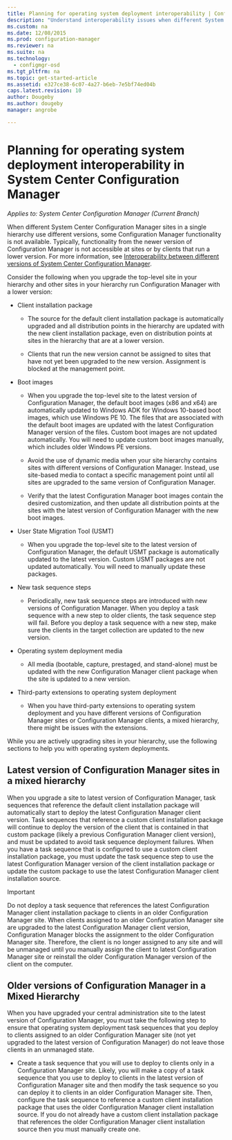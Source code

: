 ```yaml
---
title: Planning for operating system deployment interoperability | Configuration Manager
description: "Understand interoperability issues when different System Center Configuration Manager sites in a single hierarchy use different versions."
ms.custom: na
ms.date: 12/08/2015
ms.prod: configuration-manager
ms.reviewer: na
ms.suite: na
ms.technology:
  - configmgr-osd
ms.tgt_pltfrm: na
ms.topic: get-started-article
ms.assetid: e327ce38-6c07-4a27-b6eb-7e5bf74ed04b
caps.latest.revision: 10
author: Dougebyms.author: dougebymanager: angrobe

---
```

# Planning for operating system deployment interoperability in System Center Configuration Manager*Applies to: System Center Configuration Manager (Current Branch)*
When different System Center Configuration Manager sites in a single hierarchy use different versions, some Configuration Manager functionality is not available. Typically, functionality from the newer version of Configuration Manager is not accessible at sites or by clients that run a lower version. For more information, see [Interoperability between different versions of System Center Configuration Manager](../../core/plan-design/hierarchy/interoperability-between-different-versions.md).  

 Consider the following when you upgrade the top-level site in your hierarchy and other sites in your hierarchy run Configuration Manager with a lower version:  

-   Client installation package  

    -   The source for the default client installation package is automatically upgraded and all distribution points in the hierarchy are updated with the new client installation package, even on distribution points at sites in the hierarchy that are at a lower version.  

    -   Clients that run the new version cannot be assigned to sites that have not yet been upgraded to the new version. Assignment is blocked at the management point.  

-   Boot images  

    -   When you upgrade the top-level site to the latest version of Configuration Manager, the default boot images (x86 and x64) are automatically updated to Windows ADK for Windows 10-based boot images, which use Windows PE 10. The files that are associated with the default boot images are updated with the latest Configuration Manager version of the files. Custom boot images are not updated automatically. You will need to update custom boot images manually, which includes older Windows PE versions.  

    -   Avoid the use of dynamic media when your site hierarchy contains sites with different versions of Configuration Manager. Instead, use site-based media to contact a specific management point until all sites are upgraded to the same version of Configuration Manager.  

    -   Verify that the latest Configuration Manager boot images contain the desired customization, and then update all distribution points at the sites with the latest version of  Configuration Manager with the new boot images.  

-   User State Migration Tool (USMT)  

    -   When you upgrade the top-level site to the latest version of Configuration Manager, the default USMT package is automatically updated to the latest version. Custom USMT packages are not updated automatically. You will need to manually update these packages.  

-   New task sequence steps  

    -   Periodically, new task sequence steps are introduced with new versions of Configuration Manager. When you deploy a task sequence with a new step to older clients, the task sequence step will fail. Before you deploy a task sequence with a new step, make sure the clients in the target collection are updated to the new version.  

-   Operating system deployment media  

    -   All media (bootable, capture, prestaged, and stand-alone) must be updated with the new Configuration Manager client package when the site is updated to a new version.  

-   Third-party extensions to operating system deployment  

    -   When you have third-party extensions to operating system deployment and you have different versions of Configuration Manager sites or Configuration Manager clients, a mixed hierarchy, there might be issues with the extensions.  

 While you are actively upgrading sites in your hierarchy, use the following sections to help you with operating system deployments.  

## Latest version of Configuration Manager sites in a mixed hierarchy  
 When you upgrade a site to latest version of Configuration Manager, task sequences that reference the default client installation package will automatically start to deploy the latest Configuration Manager client version. Task sequences that reference a custom client installation package will continue to deploy the version of the client that is contained in that custom package (likely a previous Configuration Manager client version), and must be updated to avoid task sequence deployment failures. When you have a task sequence that is configured to use a custom client installation package, you must update the task sequence step to use the latest Configuration Manager version of the client installation package or update the custom package to use the latest Configuration Manager client installation source.  

> [!IMPORTANT]  
>  Do not deploy a task sequence that references the latest Configuration Manager client installation package to clients in an older Configuration Manager site. When clients assigned to an older Configuration Manager site are upgraded to the latest Configuration Manager client version, Configuration Manager blocks the assignment to the older Configuration Manager site. Therefore, the client is no longer assigned to any site and will be unmanaged until you manually assign the client to latest Configuration Manager site or reinstall the older Configuration Manager version of the client on the computer.  

## Older versions of Configuration Manager in a Mixed Hierarchy  
 When you have upgraded your central administration site to the latest version of Configuration Manager, you must take the following step to ensure that operating system deployment task sequences that you deploy to clients assigned to an older  Configuration Manager site (not yet upgraded to the latest version of Configuration Manager) do not leave those clients in an unmanaged state.  

-   Create a task sequence that you will use to deploy to clients only in a Configuration Manager site. Likely, you will make a copy of a task sequence that you use to deploy to clients in the latest version of Configuration Manager site and then modify the task sequence so you can deploy it to clients in an older Configuration Manager site. Then, configure the task sequence to reference a custom client installation package that uses the older Configuration Manager client installation source. If you do not already have a custom client installation package that references the older Configuration Manager client installation source then you must manually create one.  
